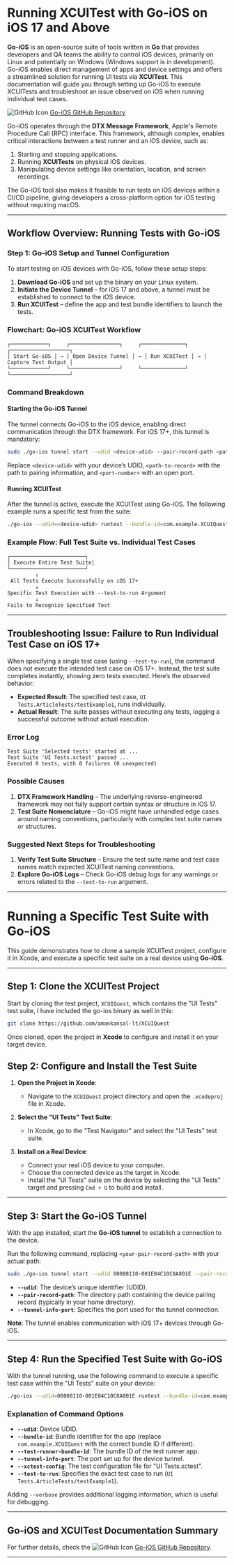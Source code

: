 # Running XCUITest with Go-iOS on iOS 17 and Above

**Go-iOS** is an open-source suite of tools written in **Go** that provides developers and QA teams the ability to control iOS devices, primarily on Linux and potentially on Windows (Windows support is in development). Go-iOS enables direct management of apps and device settings and offers a streamlined solution for running UI tests via **XCUITest**. This documentation will guide you through setting up Go-iOS to execute XCUITests and troubleshoot an issue observed on iOS when running individual test cases.

![GitHub Icon](https://github.githubassets.com/favicons/favicon.svg) [Go-iOS GitHub Repository](https://github.com/danielpaulus/go-ios/)

Go-iOS operates through the **DTX Message Framework**, Apple's Remote Procedure Call (RPC) interface. This framework, although complex, enables critical interactions between a test runner and an iOS device, such as:

1. Starting and stopping applications.
2. Running **XCUITests** on physical iOS devices.
3. Manipulating device settings like orientation, location, and screen recordings.

The Go-iOS tool also makes it feasible to run tests on iOS devices within a CI/CD pipeline, giving developers a cross-platform option for iOS testing without requiring macOS.

---

## Workflow Overview: Running Tests with Go-iOS

### Step 1: Go-iOS Setup and Tunnel Configuration

To start testing on iOS devices with Go-iOS, follow these setup steps:

1. **Download Go-iOS** and set up the binary on your Linux system.
2. **Initiate the Device Tunnel** – for iOS 17 and above, a tunnel must be established to connect to the iOS device.
3. **Run XCUITest** – define the app and test bundle identifiers to launch the tests.

### Flowchart: Go-iOS XCUITest Workflow

```plaintext
┌────────────┐     ┌────────────────┐     ┌──────────────┐     ┌───────────────────┐
│ Start Go-iOS │ → │ Open Device Tunnel │ → │ Run XCUITest │ → │ Capture Test Output │
└────────────┘     └────────────────┘     └──────────────┘     └───────────────────┘
```

### Command Breakdown

#### Starting the Go-iOS Tunnel
The tunnel connects Go-iOS to the iOS device, enabling direct communication through the DTX framework. For iOS 17+, this tunnel is mandatory:
```bash
sudo ./go-ios tunnel start --udid <device-udid> --pair-record-path <path-to-record> --tunnel-info-port <port-number>
```

Replace `<device-udid>` with your device’s UDID, `<path-to-record>` with the path to pairing information, and `<port-number>` with an open port.

#### Running XCUITest
After the tunnel is active, execute the XCUITest using Go-iOS. The following example runs a specific test from the suite:
```bash
./go-ios --udid=<device-udid> runtest --bundle-id=com.example.XCUIQuest --test-runner-bundle-id=com.example.UI-Tests.xctrunner --tunnel-info-port=<port-number> --xctest-config "UI Tests.xctest" --test-to-run="UI Tests.ArticleTests/testExample1" --verbose
```

### Example Flow: Full Test Suite vs. Individual Test Cases

```plaintext
┌────────────────────────┐
│ Execute Entire Test Suite│
└────────────────────────┘
         ↓
 All Tests Execute Successfully on iOS 17+
         ↓
Specific Test Execution with --test-to-run Argument
         ↓
Fails to Recognize Specified Test
```

---

## Troubleshooting Issue: Failure to Run Individual Test Case on iOS 17+

When specifying a single test case (using `--test-to-run`), the command does not execute the intended test case on iOS 17+. Instead, the test suite completes instantly, showing zero tests executed. Here’s the observed behavior:

- **Expected Result**: The specified test case, `UI Tests.ArticleTests/testExample1`, runs individually.
- **Actual Result**: The suite passes without executing any tests, logging a successful outcome without actual execution.

### Error Log
```plaintext
Test Suite 'Selected tests' started at ...
Test Suite 'UI Tests.xctest' passed ...
Executed 0 tests, with 0 failures (0 unexpected)
```

### Possible Causes
1. **DTX Framework Handling** – The underlying reverse-engineered framework may not fully support certain syntax or structure in iOS 17.
2. **Test Suite Nomenclature** – Go-iOS might have unhandled edge cases around naming conventions, particularly with complex test suite names or structures.

### Suggested Next Steps for Troubleshooting
1. **Verify Test Suite Structure** – Ensure the test suite name and test case names match expected XCUITest naming conventions.
2. **Explore Go-iOS Logs** – Check Go-iOS debug logs for any warnings or errors related to the `--test-to-run` argument.


---

# Running a Specific Test Suite with Go-iOS

This guide demonstrates how to clone a sample XCUITest project, configure it in Xcode, and execute a specific test suite on a real device using **Go-iOS**.

---

## Step 1: Clone the XCUITest Project

Start by cloning the test project, `XCUIQuest`, which contains the "UI Tests" test suite, I have included the go-ios binary as well in this:

```bash
git clone https://github.com/amankansal-lt/XCUIQuest
```

Once cloned, open the project in **Xcode** to configure and install it on your target device.

## Step 2: Configure and Install the Test Suite

1. **Open the Project in Xcode**:
   - Navigate to the `XCUIQuest` project directory and open the `.xcodeproj` file in Xcode.

2. **Select the "UI Tests" Test Suite**:
   - In Xcode, go to the "Test Navigator" and select the "UI Tests" test suite.
   
3. **Install on a Real Device**:
   - Connect your real iOS device to your computer.
   - Choose the connected device as the target in Xcode.
   - Install the "UI Tests" suite on the device by selecting the "UI Tests" target and pressing `Cmd + U` to build and install.

---

## Step 3: Start the Go-iOS Tunnel

With the app installed, start the **Go-iOS tunnel** to establish a connection to the device.

Run the following command, replacing `<your-pair-record-path>` with your actual path:

```bash
sudo ./go-ios tunnel start --udid 00008110-001E04C10C8A801E --pair-record-path <your-pair-record-path> --tunnel-info-port 27109
```

- **`--udid`**: The device’s unique identifier (UDID).
- **`--pair-record-path`**: The directory path containing the device pairing record (typically in your home directory).
- **`--tunnel-info-port`**: Specifies the port used for the tunnel connection.

**Note**: The tunnel enables communication with iOS 17+ devices through Go-iOS.

---

## Step 4: Run the Specified Test Suite with Go-iOS

With the tunnel running, use the following command to execute a specific test case within the "UI Tests" suite on your device:

```bash
./go-ios --udid=00008110-001E04C10C8A801E runtest --bundle-id=com.example.XCUIQuest --test-runner-bundle-id=com.example.UI-Tests.xctrunner --tunnel-info-port=27109 --xctest-config "UI Tests.xctest" --test-to-run="UI Tests.ArticleTests/testExample1" --verbose
```

### Explanation of Command Options
- **`--udid`**: Device UDID.
- **`--bundle-id`**: Bundle identifier for the app (replace `com.example.XCUIQuest` with the correct bundle ID if different).
- **`--test-runner-bundle-id`**: The bundle ID of the test runner app.
- **`--tunnel-info-port`**: The port set up for the device tunnel.
- **`--xctest-config`**: The test configuration file for "UI Tests.xctest".
- **`--test-to-run`**: Specifies the exact test case to run (`UI Tests.ArticleTests/testExample1`).

Adding `--verbose` provides additional logging information, which is useful for debugging.

---

## Go-iOS and XCUITest Documentation Summary

For further details, check the
![GitHub Icon](https://github.githubassets.com/favicons/favicon.svg) [Go-iOS GitHub Repository](https://github.com/danielpaulus/go-ios).

--- 
